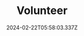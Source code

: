 ---
title: Volunteer
date: 2024-02-22T05:58:03.337Z
description: Volunteer top level menu item.  DO NOT DELETE!
weight: 80
---
